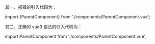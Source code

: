 其一、报错的引入代码为：

import {ParentComponent} from './components/ParentComponent.vue';

其二、正确的 vue3 语法的引入代码为：

import ParentComponent from './components/ParentComponent.vue';

